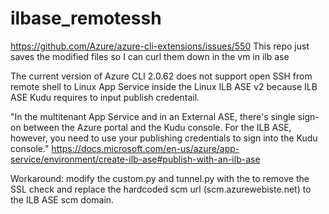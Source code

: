 # ilbase_remotessh

https://github.com/Azure/azure-cli-extensions/issues/550
This repo just saves the modified files so I can curl them down in the vm in ilb ase

The current version of Azure CLI 2.0.62 does not support open SSH from remote shell to Linux App Service inside the Linux ILB ASE v2 because ILB ASE Kudu requires to input publish credentail.

"In the multitenant App Service and in an External ASE, there's single sign-on between the Azure portal and the Kudu console. For the ILB ASE, however, you need to use your publishing credentials to sign into the Kudu console."
https://docs.microsoft.com/en-us/azure/app-service/environment/create-ilb-ase#publish-with-an-ilb-ase

Workaround: 
modify the custom.py and tunnel.py with the to remove the SSL check and replace the hardcoded scm url (scm.azurewebiste.net) to the ILB ASE scm domain.
